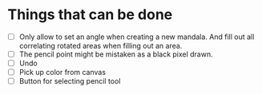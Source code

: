 # Things that can be done

* [ ] Only allow to set an angle when creating a new mandala.
      And fill out all correlating rotated areas when filling
      out an area.
* [ ] The pencil point might be mistaken as a black pixel drawn.
* [ ] Undo
* [ ] Pick up color from canvas
* [ ] Button for selecting pencil tool
